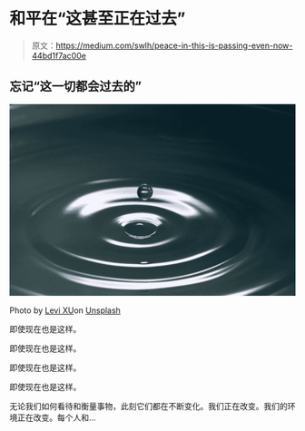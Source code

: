# 和平在“这甚至正在过去”

> 原文：<https://medium.com/swlh/peace-in-this-is-passing-even-now-44bd1f7ac00e>

## 忘记“这一切都会过去的”

![](img/28339ff4ab23334e0bbb6edfd21d91c0.png)

Photo by [Levi XU](https://unsplash.com/photos/dOhJtfXJZfw?utm_source=unsplash&utm_medium=referral&utm_content=creditCopyText)on [Unsplash](https://unsplash.com/search/photos/mindfulness?utm_source=unsplash&utm_medium=referral&utm_content=creditCopyText)

即使现在也是这样。

即使现在也是这样。

即使现在也是这样。

即使现在也是这样。

无论我们如何看待和衡量事物，此刻它们都在不断变化。我们正在改变。我们的环境正在改变。每个人和…